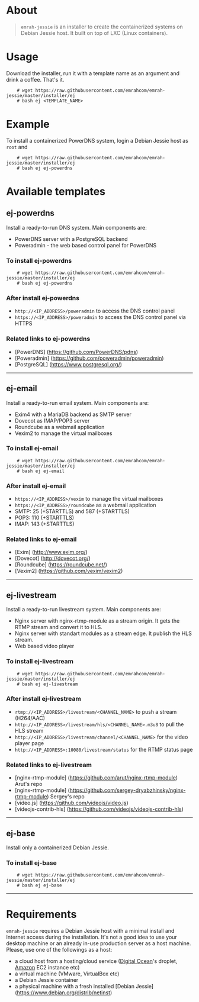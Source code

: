 About
=====
> `emrah-jessie` is an installer to create the containerized systems on Debian
> Jessie host. It built on top of LXC (Linux containers).

Usage
=====

Download the installer, run it with a template name as an argument and drink a coffee. That's it.
```
	# wget https://raw.githubusercontent.com/emrahcom/emrah-jessie/master/installer/ej
	# bash ej <TEMPLATE_NAME>
```

Example
=======

To install a containerized PowerDNS system, login a Debian Jessie host as `root` and
```
	# wget https://raw.githubusercontent.com/emrahcom/emrah-jessie/master/installer/ej
	# bash ej ej-powerdns
```

Available templates
===================

ej-powerdns
-----------

Install a ready-to-run DNS system. Main components are:
- PowerDNS server with a PostgreSQL backend
- Poweradmin - the web based control panel for PowerDNS

### To install ej-powerdns

```
	# wget https://raw.githubusercontent.com/emrahcom/emrah-jessie/master/installer/ej
	# bash ej ej-powerdns
```

### After install ej-powerdns

- `http://<IP_ADDRESS>/poweradmin` to access the DNS control panel
- `https://<IP_ADDRESS>/poweradmin` to access the DNS control panel via HTTPS

### Related links to ej-powerdns

- [PowerDNS] (https://github.com/PowerDNS/pdns)
- [Poweradmin] (https://github.com/poweradmin/poweradmin)
- [PostgreSQL] (https://www.postgresql.org/)

---

ej-email
--------

Install a ready-to-run email system. Main components are:
- Exim4 with a MariaDB backend as SMTP server
- Dovecot as IMAP/POP3 server
- Roundcube as a webmail application
- Vexim2 to manage the virtual mailboxes

### To install ej-email

```
	# wget https://raw.githubusercontent.com/emrahcom/emrah-jessie/master/installer/ej
	# bash ej ej-email
```

### After install ej-email

- `https://<IP_ADDRESS>/vexim` to manage the virtual mailboxes
- `https://<IP_ADDRESS>/roundcube` as a webmail application
- SMTP: 25 (+STARTTLS) and 587 (+STARTTLS)
- POP3: 110 (+STARTTLS)
- IMAP: 143 (+STARTTLS)

### Related links to ej-email

- [Exim] (http://www.exim.org/)
- [Dovecot] (http://dovecot.org/)
- [Roundcube] (https://roundcube.net/)
- [Vexim2] (https://github.com/vexim/vexim2)

---

ej-livestream
-------------

Install a ready-to-run livestream system. Main components are:
- Nginx server with nginx-rtmp-module as a stream origin. It gets the RTMP stream and convert it to HLS.
- Nginx server with standart modules as a stream edge. It publish the HLS stream.
- Web based video player

### To install ej-livestream

```
	# wget https://raw.githubusercontent.com/emrahcom/emrah-jessie/master/installer/ej
	# bash ej ej-livestream
```

### After install ej-livestream

- `rtmp://<IP_ADDRESS>/livestream/<CHANNEL_NAME>` to push a stream (H264/AAC)
- `http://<IP_ADDRESS>/livestream/hls/<CHANNEL_NAME>.m3u8` to pull the HLS stream
- `http://<IP_ADDRESS>/livestream/channel/<CHANNEL_NAME>` for the video player page
- `http://<IP_ADDRESS>:10080/livestream/status` for the RTMP status page

### Related links to ej-livestream

- [nginx-rtmp-module] (https://github.com/arut/nginx-rtmp-module) Arut's repo
- [nginx-rtmp-module] (https://github.com/sergey-dryabzhinsky/nginx-rtmp-module) Sergey's repo
- [video.js] (https://github.com/videojs/video.js)
- [videojs-contrib-hls] (https://github.com/videojs/videojs-contrib-hls)

---

ej-base
-------

Install only a containerized Debian Jessie.

### To install ej-base

```
	# wget https://raw.githubusercontent.com/emrahcom/emrah-jessie/master/installer/ej
	# bash ej ej-base
```

---

Requirements
============

`emrah-jessie` requires a Debian Jessie host with a minimal install and Internet access during the installation. It's not a good idea to use your desktop machine or an already in-use production server as a host machine. Please, use one of the followings as a host:
- a cloud host from a hosting/cloud service ([Digital Ocean](https://www.digitalocean.com/?refcode=92b0165840d8)'s droplet, [Amazon](https://console.aws.amazon.com) EC2 instance etc)
- a virtual machine (VMware, VirtualBox etc)
- a Debian Jessie container
- a physical machine with a fresh installed [Debian Jessie] (https://www.debian.org/distrib/netinst)
